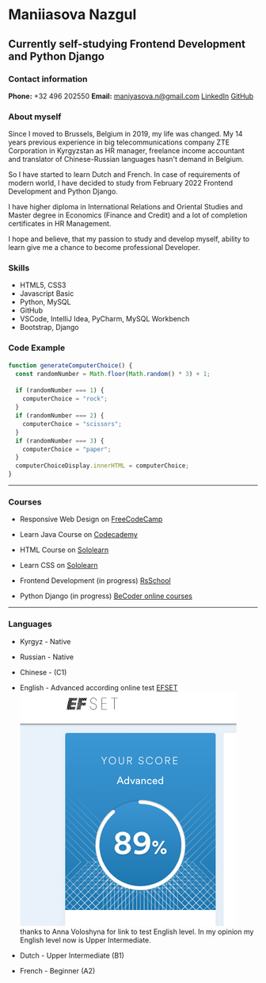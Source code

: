 # Maniiasova Nazgul

## Currently self-studying Frontend Development and Python Django

### Contact information

**Phone:** +32 496 202550
**Email:** maniyasova.n@gmail.com
[LinkedIn](https://www.linkedin.com/in/nazgul-maniiasova/?locale=en_US)
[GitHub](https://github.com/NazgulM)

### About myself

Since I moved to Brussels, Belgium in 2019, my life was changed. My 14 years previous experience in big telecommunications company ZTE Corporation in Kyrgyzstan as HR manager, freelance income accountant and translator of Chinese-Russian languages hasn't demand in Belgium.

So I have started to learn Dutch and French. In case of requirements of modern world, I have decided to study from February 2022 Frontend Development and Python Django.

I have higher diploma in International Relations and Oriental Studies and Master degree in Economics (Finance and Credit) and a lot of completion certificates in HR Management.

I hope and believe, that my passion to study and develop myself, ability to learn give me a chance to become professional Developer.

### Skills

- HTML5, CSS3
- Javascript Basic
- Python, MySQL
- GitHub
- VSCode, IntelliJ Idea, PyCharm, MySQL Workbench
- Bootstrap, Django

### Code Example

```javascript
function generateComputerChoice() {
  const randomNumber = Math.floor(Math.random() * 3) + 1;

  if (randomNumber === 1) {
    computerChoice = "rock";
  }
  if (randomNumber === 2) {
    computerChoice = "scissors";
  }
  if (randomNumber === 3) {
    computerChoice = "paper";
  }
  computerChoiceDisplay.innerHTML = computerChoice;
}
```

---

### Courses

- Responsive Web Design on [FreeCodeCamp](https://www.freecodecamp.org/learn)

- Learn Java Course on [Codecademy](https://www.codecademy.com/)

- HTML Course on [Sololearn](https://www.sololearn.com/learning)

- Learn CSS on [Sololearn](https://www.sololearn.com/learning)
- Frontend Development (in progress) [RsSchool](https://app.rs.school/course/schedule?course=js-fe-preschool-2022q2)
- Python Django (in progress) [BeCoder online courses](https://becoder24.online/)

---

### Languages

- Kyrgyz \- Native

- Russian \- Native

- Chinese \- (C1)
- English \- Advanced according online test [EFSET](https://www.efset.org/)
  ![Efset Score](assets/score.png) thanks to Anna Voloshyna for link to test English level.
  In my opinion my English level now is Upper Intermediate.
- Dutch - Upper Intermediate (B1)
- French - Beginner (A2)
